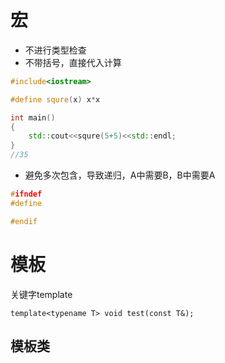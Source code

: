 # 宏

* 不进行类型检查
* 不带括号，直接代入计算

```C++
#include<iostream>

#define squre(x) x*x

int main()
{
    std::cout<<squre(5+5)<<std::endl;
}
//35
```

* 避免多次包含，导致递归，A中需要B，B中需要A

```C++
#ifndef
#define

#endif
```

# 模板

关键字template

```
template<typename T> void test(const T&);
```

## 模板类